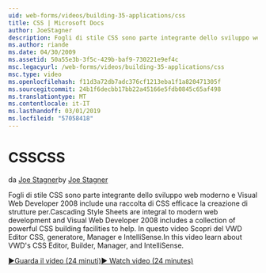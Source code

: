 ```yaml
---
uid: web-forms/videos/building-35-applications/css
title: CSS | Microsoft Docs
author: JoeStagner
description: Fogli di stile CSS sono parte integrante dello sviluppo web moderno e Visual Web Developer 2008 include una raccolta di CSS efficace la creazione di strutture per...
ms.author: riande
ms.date: 04/30/2009
ms.assetid: 50a55e3b-3f5c-429b-baf9-730221e9ef4c
msc.legacyurl: /web-forms/videos/building-35-applications/css
msc.type: video
ms.openlocfilehash: f11d3a72db7adc376cf1213eba1f1a820471305f
ms.sourcegitcommit: 24b1f6decbb17bb22a45166e5fdb0845c65af498
ms.translationtype: MT
ms.contentlocale: it-IT
ms.lasthandoff: 03/01/2019
ms.locfileid: "57058418"
---
```

<a name="css"></a><span data-ttu-id="bcb90-103">CSS</span><span class="sxs-lookup"><span data-stu-id="bcb90-103">CSS</span></span>
====================
<span data-ttu-id="bcb90-104">da [Joe Stagner](https://github.com/JoeStagner)</span><span class="sxs-lookup"><span data-stu-id="bcb90-104">by [Joe Stagner](https://github.com/JoeStagner)</span></span>

<span data-ttu-id="bcb90-105">Fogli di stile CSS sono parte integrante dello sviluppo web moderno e Visual Web Developer 2008 include una raccolta di CSS efficace la creazione di strutture per.</span><span class="sxs-lookup"><span data-stu-id="bcb90-105">Cascading Style Sheets are integral to modern web development and Visual Web Developer 2008 includes a collection of powerful CSS building facilities to help.</span></span> <span data-ttu-id="bcb90-106">In questo video Scopri del VWD Editor CSS, generatore, Manager e IntelliSense.</span><span class="sxs-lookup"><span data-stu-id="bcb90-106">In this video learn about VWD's CSS Editor, Builder, Manager, and IntelliSense.</span></span>

[<span data-ttu-id="bcb90-107">&#9654;Guarda il video (24 minuti)</span><span class="sxs-lookup"><span data-stu-id="bcb90-107">&#9654; Watch video (24 minutes)</span></span>](https://channel9.msdn.com/Blogs/ASP-NET-Site-Videos/css)
